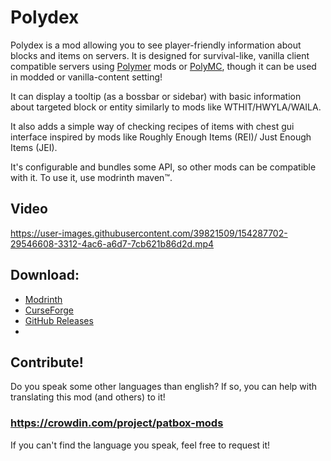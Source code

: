 # Polydex
Polydex is a mod allowing you to see player-friendly information about 
blocks and items on servers. It is designed for survival-like, vanilla client 
compatible servers using [Polymer](https://github.com/Patbox/polymer/) mods 
or [PolyMC](https://github.com/TheEpicBlock/PolyMc), though it can be used 
in modded or vanilla-content setting!

It can display a tooltip (as a bossbar or sidebar) with basic information 
about targeted block or entity similarly to mods like WTHIT/HWYLA/WAILA.

It also adds a simple way of checking recipes of items with chest gui interface
inspired by mods like Roughly Enough Items (REI)/ Just Enough Items (JEI).

It's configurable and bundles some API, so other mods can be compatible with it.
To use it, use modrinth maven™.

## Video
https://user-images.githubusercontent.com/39821509/154287702-29546608-3312-4ac6-a6d7-7cb621b86d2d.mp4

## Download:
- [Modrinth](https://modrinth.com/mod/polydex)
- [CurseForge](https://www.curseforge.com/minecraft/mc-mods/polydex)
- [GitHub Releases](https://github.com/Patbox/polydex/releases)
- 
## Contribute!
Do you speak some other languages than english? If so, you can help with translating
this mod (and others) to it!
### https://crowdin.com/project/patbox-mods
If you can't find the language you speak, feel free to request it!

